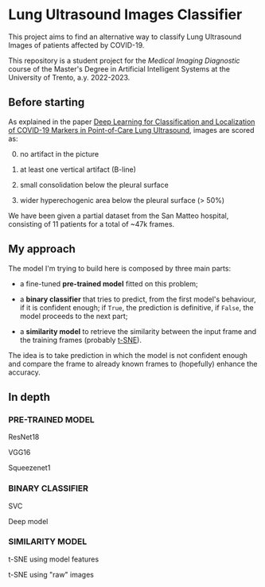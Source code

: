 # Lung Ultrasound Images Classifier

This project aims to find an alternative way to classify Lung Ultrasound Images of patients affected by COVID-19.

This repository is a student project for the _Medical Imaging Diagnostic_ course of the Master's Degree in Artificial Intelligent Systems at the University of Trento, a.y. 2022-2023.

## Before starting

As explained in the paper [Deep Learning for Classification and Localization of COVID-19 Markers in Point-of-Care Lung Ultrasound](https://ieeexplore.ieee.org/document/9093068), images are scored as:

0. no artifact in the picture

1. at least one vertical artifact (B-line)

2. small consolidation below the pleural surface

3. wider hyperechogenic area below the pleural surface (> 50%)

We have been given a partial dataset from the San Matteo hospital, consisting of 11 patients for a total of ~47k frames.

## My approach

The model I'm trying to build here is composed by three main parts:

- a fine-tuned **pre-trained model** fitted on this problem;

- a **binary classifier** that tries to predict, from the first model's behaviour, if it is confident enough; if `True`, the prediction is definitive, if `False`, the model proceeds to the next part;

- a **similarity model** to retrieve the similarity between the input frame and the training frames (probably [t-SNE](https://towardsdatascience.com/visualizing-feature-vectors-embeddings-using-pca-and-t-sne-ef157cea3a42#:~:text=t%2DSNE%20is%20a%20powerful,parameters%20that%20can%20be%20tweaked)).

The idea is to take prediction in which the model is not confident enough and compare the frame to already known frames to (hopefully) enhance the accuracy.

## In depth

### PRE-TRAINED MODEL

ResNet18

VGG16

Squeezenet1

### BINARY CLASSIFIER

SVC

Deep model

### SIMILARITY MODEL

t-SNE using model features

t-SNE using "raw" images
